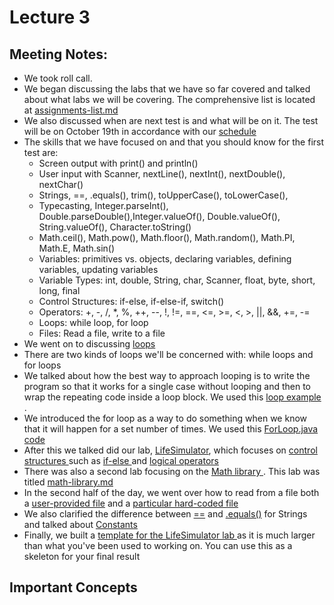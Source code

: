 <!DOCTYPE html>
<html>
<head>
</head>
<body>
<h1> Lecture 3 </h1>
<h2> Meeting Notes: </h2>
<ul>
	<li> We took roll call.</li> 
	<li> We began discussing the labs that we have so far covered and talked about what labs we will be covering. The comprehensive list is located at <a href="https://github.com/free-monad/CSC110/blob/master/assignments-list.md"> assignments-list.md </a> </li>
  <li> We also discussed when are next test is and what will be on it. The test will be on October 19th in accordance with our <a href="https://github.com/free-monad/CSC110/blob/master/course-documents/semester-schedule.md"> schedule </a></li>
  <li> The skills that we have focused on and that you should know for the first test are:
      <ul>
        <li> Screen output with print() and println() </li>
        <li> User input with Scanner, nextLine(), nextInt(), nextDouble(), nextChar() </li>
        <li> Strings, ==, .equals(), trim(), toUpperCase(), toLowerCase(), </li>
        <li> Typecasting, Integer.parseInt(), Double.parseDouble(),Integer.valueOf(), Double.valueOf(), String.valueOf(), Character.toString()</li>
        <li> Math.ceil(), Math.pow(), Math.floor(), Math.random(), Math.PI, Math.E, Math.sin() </li>
        <li> Variables: primitives vs. objects, declaring variables, defining variables, updating variables </li>
        <li> Variable Types: int, double, String, char, Scanner, float, byte, short, long, final </li>
        <li> Control Structures: if-else, if-else-if, switch() </li>
        <li> Operators: +, -, /, *, %, ++, --, !, !=, ==, <=, >=, <, >, ||, &&, +=, -= </li>
        <li> Loops: while loop, for loop </li>
        <li> Files: Read a file, write to a file </li>
       </ul>
   <li> We went on to discussing <a href="https://github.com/free-monad/CSC110/blob/master/reviews/loops.md"> loops </a> </li>
   <li> There are two kinds of loops we'll be concerned with: while loops and for loops </li>
   <li> We talked about how the best way to approach looping is to write the program so that it works for a single case without looping and then to wrap the repeating code inside a loop block. We used this <a href="https://github.com/free-monad/CSC110/blob/master/examples/Loops.java">loop example </a>. </li>
   <li> We introduced the for loop as a way to do something when we know that it will happen for a set number of times. We used this <a href="https://github.com/free-monad/CSC110/blob/master/examples/ForLoop.java">ForLoop.java code </a> </li>
   <li> After this we talked did our lab, <a href="https://github.com/free-monad/CSC110/blob/master/labs/LifeSImulator.md">LifeSimulator</a>, which focuses on <a href="https://github.com/free-monad/CSC110/blob/master/reviews/control-structures.md">control structures </a> such as <a href="https://github.com/free-monad/CSC110/blob/master/examples/IfElse.java">if-else </a> and <a href="https://github.com/free-monad/CSC110/blob/master/examples/LogicalOperators.java">logical operators</a> </li>
   <li> There was also a second lab focusing on the <a href="https://github.com/free-monad/CSC110/blob/master/examples/MathLib.java">Math library </a>. This lab was titled <a href="https://github.com/free-monad/CSC110/blob/master/labs/math-library.md">math-library.md </a> </li>
   <li> In the second half of the day, we went over how to read from a file both a <a href="https://github.com/free-monad/CSC110/blob/master/examples/Files.java">user-provided file</a> and a <a href="https://github.com/free-monad/CSC110/blob/master/examples/FilesSimplified.java"> particular hard-coded file </a></li>
   <li> We also clarified the difference between <a href="https://github.com/free-monad/CSC110/blob/master/reviews/%3D%3Dvs.equals()">==</a> and <a href="">.equals()</a> for Strings and talked about <a href="https://github.com/free-monad/CSC110/blob/master/reviews/constants.md">Constants</a></li>
   <li> Finally, we built a <a href="https://github.com/free-monad/CSC110/blob/master/examples/LifeSimulator.java"> template for the LifeSimulator lab </a> as it is much larger than what you've been used to working on. You can use this as a skeleton for your final result </li>
</ul>
<h2> Important Concepts </h2>

</body>
</html>
